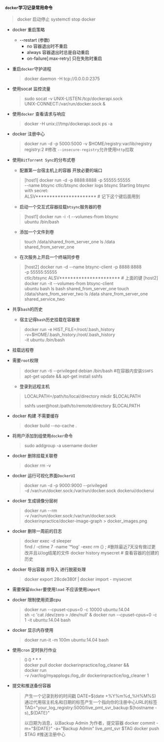 #### `docker`学习记录常用命令
> docker 启动停止
> systemctl stop docker
* docker 重启策略
  * --restart (参数)
    * no 容器退出时不重启
    * always 容器退出时总是自动重启
    * on-failure[:max-retry] 只在失败时重启
* 重启`docker`守护进程
  > docker daemon -H tcp://0.0.0.0:2375

* 使用socat 监控流量
  > sudo socat -v UNIX-LISTEN:/tcp/dockerapi.sock \
         UNIX-CONNECT:/var/run/docker.sock &
* 使用`docker` 查看请求与响应
  > docker -H unix:///tmp/dockerapi.sock ps -a
* docker 注册中心
  > docker run -d -p 5000:5000 -v $HOME/registry:var/lib/registry registry:2
  #修改 `--insecure-registry`允许使用`http`拉取
* 使用`BitTorrent Sync`的分布式卷
  * 配置第一台宿主机上的容器 开放必要的端口
  > [host1]  docker run -d -p 8888:8888 -p 55555:55555 \
            --name btsync ctlc/btsync
            docker logs btsync
            Starting btsync with secret: \
            ALSV********************** # 记下这个键后面用到
  * 启动一个交互式容器挂载`btsync`服务器的卷
  > [host1] docker run -i -t --volumes-from btsync \
          ubuntu /bin/bash
    * 添加一个文件到卷
    > touch /data/shared_from_server_one
    > ls /data
    > shared_from_server_one
   * 在次服务上开启一个终端同步卷
    >[host2] docker run -d --name btsync-client -p 8888:8888 \
    > -p 55555:55555 \
    > ctlc/btsync ALSV********************** # 上面的键
    > [host2] docker run -it --volumes-from btsync-client \
    > ubuntu bash
    > ls bash
    > shared_from_server_one
    > touch /data/share_from_server_two
    > ls /data
    > share_from_server_one shared_service_two

* 共享`bash`的历史
  * 宿主记得`bash`历史挂载在容器里
  > docker run -e HIST_FILE=/root/.bash_history \
  > -v=$HOME/.bash_history:/root/.bash_history \
  > -it ubuntu /bin/bash
* 挂载远程卷
* 需要`root`权限
  > docker run -ti --privileged debian /bin/bash
  > #在容器内安装`SSHFS`
  > apt-get update && apt-get install sshfs
  * 登录到远程主机
  > LOCALPATH=/path/to/local/directory
  > mkdir $LOCALPATH
  >
  > sshfs user@host:/path/to/remote/directory $LOCALPATH

* docker 构建 不需要缓存
  > docker build --no-cache .
* 将用户添加到组使用`docker`命令
  > sudo addgroup -a username docker

* docker 删除挂载关联卷
  > docker rm -v

* docker 运行可视化界面`DockerUI`
  > docker run -d -p 9000:9000 --privileged \
  > -d /var/run/docker.sock:/var/run/docker.sock dockerui/dockerui

* docker 生成镜像分层树
  > docker run --rm \
  > -v /var/run/docker.sock:/var/run/docker.sock \
  > dockerinpractice/docker-image-graph > docker_images.png
* docker 删除一周前的日志
  > docker exec -d sleeper \
  > find / -ctime 7 -name '*log' -exec rm {} \; #删除最近7天没有做过更改并且以log结尾的文件
  > docker history mysecret # 查看容器的创建的历史
* docker 导出容器 并导入 进行脱密处理
  > docker export 28cde380f | docker import - mysecret

* 需要保留`docker`要使用`load` 不应该使用`import`

* docker 限制使用资源cpu
  > docker run --cpuset-cpus=0 -c 10000 ubuntu:14.04 \
  > sh -c 'cat /dev/zero > /dev/null' & 
  > docker run --cpuset-cpus=0 -c 1 -it ubuntu:14.04 bash

* docker 显示内存使用
  > docker run-it -m 100m ubuntu:14.04 bash

* 使用`cron` 定时执行作业
  > 0 0 * * * \
  > docker pull docker dockerinpractice/log_cleaner && \
  > docker run \
  > -v /var/log/myapplogs:/log_dir dockerinpractice/log_cleaner 1
* 提交和推送备份容器
  > 产生一个记录到秒的时间戳
  > DATE=$(date +%Y%m%d_%H%M%S)
  > 通过代用宿主机名和日期的标签产生一个指向你的注册中心URL的标签
  > TAG="your_log_registry:5000/live_pmt_svr_backup:$(hostname -s)_${DATE}"
  >
  > 以日期为消息，以Backup Admin 为作者，提交容器
  > docker commit -m="${DATE}" -a="Backup Admin" live_pmt_svr $TAG
  > docker push $TAG #推送注册中心
